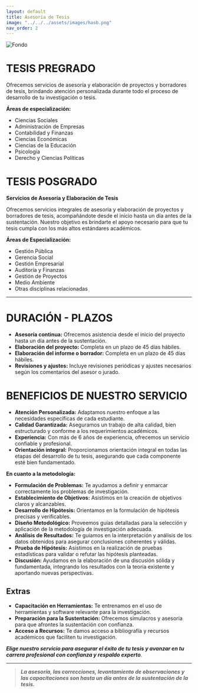 ```yaml
---
layout: default
title: Asesoría de Tesis
image: "../../../assets/images/hasb.png"
nav_order: 2
---
```

![Fondo](../assets/images/fondo.png)

# **TESIS PREGRADO**

Ofrecemos servicios de asesoría y elaboración de proyectos y borradores de tesis, brindando atención personalizada durante todo el proceso de desarrollo de tu investigación o tesis.

**Áreas de especialización:**

- Ciencias Sociales
- Administración de Empresas
- Contabilidad y Finanzas
- Ciencias Económicas
- Ciencias de la Educación
- Psicología
- Derecho y Ciencias Políticas

# **TESIS POSGRADO**

**Servicios de Asesoría y Elaboración de Tesis**

Ofrecemos servicios integrales de asesoría y elaboración de proyectos y borradores de tesis, acompañándote desde el inicio hasta un día antes de la sustentación. Nuestro objetivo es brindarte el apoyo necesario para que tu tesis cumpla con los más altos estándares académicos.

**Áreas de Especialización:**

- Gestión Pública
- Gerencia Social
- Gestión Empresarial
- Auditoría y Finanzas
- Gestión de Proyectos
- Medio Ambiente
- Otras disciplinas relacionadas

---

# **DURACIÓN - PLAZOS**

- **Asesoría continua:** Ofrecemos asistencia desde el inicio del proyecto hasta un día antes de la sustentación.
- **Elaboración del proyecto:** Completa en un plazo de 45 días hábiles.
- **Elaboración del informe o borrador:** Completa en un plazo de 45 días hábiles.
- **Revisiones y ajustes:** Incluye revisiones periódicas y ajustes necesarios según los comentarios del asesor o jurado.

# **BENEFICIOS DE NUESTRO SERVICIO**

- **Atención Personalizada:** Adaptamos nuestro enfoque a las necesidades específicas de cada estudiante.
- **Calidad Garantizada:** Aseguramos un trabajo de alta calidad, bien estructurado y conforme a los requerimientos académicos.
- **Experiencia:** Con más de 6 años de experiencia, ofrecemos un servicio confiable y profesional.
- **Orientación integral:** Proporcionamos orientación integral en todas las etapas del desarrollo de tu tesis, asegurando que cada componente esté bien fundamentado.

**En cuanto a la metodología:**

- **Formulación de Problemas:** Te ayudamos a definir y enmarcar correctamente los problemas de investigación.
- **Establecimiento de Objetivos:** Asistimos en la creación de objetivos claros y alcanzables.
- **Desarrollo de Hipótesis:** Orientamos en la formulación de hipótesis precisas y verificables.
- **Diseño Metodológico:** Proveemos guías detalladas para la selección y aplicación de la metodología de investigación adecuada.
- **Análisis de Resultados:** Te guiamos en la interpretación y análisis de los datos obtenidos para asegurar conclusiones coherentes y válidas.
- **Prueba de Hipótesis:** Asistimos en la realización de pruebas estadísticas para validar o refutar las hipótesis planteadas.
- **Discusión:** Ayudamos en la elaboración de una discusión sólida y fundamentada, integrando los resultados con la teoría existente y aportando nuevas perspectivas.

## **Extras**

- **Capacitación en Herramientas:** Te entrenamos en el uso de herramientas y software relevante para la investigación.
- **Preparación para la Sustentación:** Ofrecemos simulacros y asesoría para que afrontes la sustentación con confianza.
- **Acceso a Recursos:** Te damos acceso a bibliografía y recursos académicos que faciliten tu investigación.

_**Elige nuestro servicio para asegurar el éxito de tu tesis y avanzar en tu carrera profesional con confianza y respaldo experto**._

---

> **_La asesoría, las correcciones, levantamiento de observaciones y las capacitaciones son hasta un día antes de la sustentación de la tesis._**

